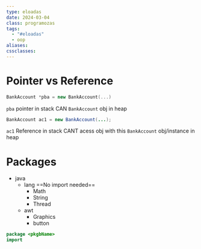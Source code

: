 ```yaml
---
type: eloadas
date: 2024-03-04
class: programozas
tags:
  - "#eloadas"
  - oop
aliases: 
cssclasses:
---
```

# Pointer vs Reference
```cpp
BankAccount *pba = new BankAccount(...)
```

`pba` pointer in stack CAN 
`BankAccount` obj in heap

```java
BankAccount ac1 = new BankAccount(...);
```

`ac1` Reference in stack CANT acess obj with this 
`BankAccount` obj/instance in heap 

# Packages
- java
	- lang ==No import needed==
		- Math
		- String
		- Thread
	- awt
		- Graphics
		- button
```java
package <pkgbName>
import 
```


